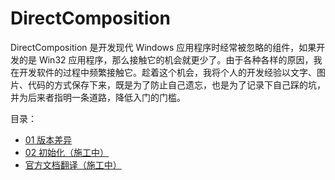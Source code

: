 # DirectComposition

DirectComposition 是开发现代 Windows 应用程序时经常被忽略的组件，如果开发的是 Win32 应用程序，那么接触它的机会就更少了。由于各种各样的原因，我在开发软件的过程中频繁接触它。趁着这个机会，我将个人的开发经验以文字、图片、代码的方式保存下来，既是为了防止自己遗忘，也是为了记录下自己踩的坑，并为后来者指明一条道路，降低入门的门槛。

目录：
* [01 版本差异](DirectComposition/01-Versions.md)
* [02 初始化（施工中）](DirectComposition/02-Initialization.md)
* [官方文档翻译（施工中）](DirectComposition/MSDN-Translation/README.md)
